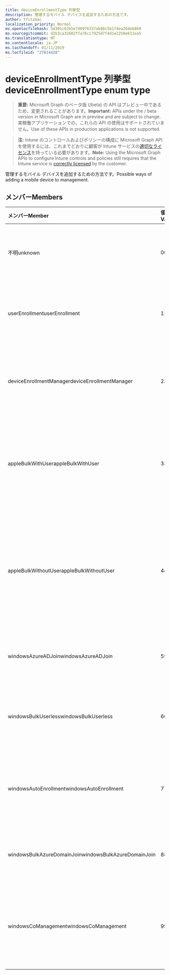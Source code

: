 ```yaml
---
title: deviceEnrollmentType 列挙型
description: 管理するモバイル デバイスを追加するための方法です。
author: tfitzmac
localization_priority: Normal
ms.openlocfilehash: 5d301c62b5e740976337ab98c5b1f4ea264eb860
ms.sourcegitcommit: d2b3ca32602ffa76cc7925d7f4d1e2258e611ea5
ms.translationtype: MT
ms.contentlocale: ja-JP
ms.lasthandoff: 01/11/2019
ms.locfileid: "27814428"
---
```

# <a name="deviceenrollmenttype-enum-type"></a><span data-ttu-id="e5629-103">deviceEnrollmentType 列挙型</span><span class="sxs-lookup"><span data-stu-id="e5629-103">deviceEnrollmentType enum type</span></span>

> <span data-ttu-id="e5629-104">**重要:** Microsoft Graph のベータ版 (/beta) の API はプレビュー中であるため、変更されることがあります。</span><span class="sxs-lookup"><span data-stu-id="e5629-104">**Important:** APIs under the / beta version in Microsoft Graph are in preview and are subject to change.</span></span> <span data-ttu-id="e5629-105">実稼働アプリケーションでの、これらの API の使用はサポートされていません。</span><span class="sxs-lookup"><span data-stu-id="e5629-105">Use of these APIs in production applications is not supported.</span></span>

> <span data-ttu-id="e5629-106">**注:** Intune のコントロールおよびポリシーの構成に Microsoft Graph API を使用するには、これまでどおりに顧客が Intune サービスの[適切なライセンス](https://go.microsoft.com/fwlink/?linkid=839381)を持っている必要があります。</span><span class="sxs-lookup"><span data-stu-id="e5629-106">**Note:** Using the Microsoft Graph APIs to configure Intune controls and policies still requires that the Intune service is [correctly licensed](https://go.microsoft.com/fwlink/?linkid=839381) by the customer.</span></span>

<span data-ttu-id="e5629-107">管理するモバイル デバイスを追加するための方法です。</span><span class="sxs-lookup"><span data-stu-id="e5629-107">Possible ways of adding a mobile device to management.</span></span>
## <a name="members"></a><span data-ttu-id="e5629-108">メンバー</span><span class="sxs-lookup"><span data-stu-id="e5629-108">Members</span></span>
|<span data-ttu-id="e5629-109">メンバー</span><span class="sxs-lookup"><span data-stu-id="e5629-109">Member</span></span>|<span data-ttu-id="e5629-110">値</span><span class="sxs-lookup"><span data-stu-id="e5629-110">Value</span></span>|<span data-ttu-id="e5629-111">説明</span><span class="sxs-lookup"><span data-stu-id="e5629-111">Description</span></span>|
|:---|:---|:---|
|<span data-ttu-id="e5629-112">不明</span><span class="sxs-lookup"><span data-stu-id="e5629-112">unknown</span></span>|<span data-ttu-id="e5629-113">0</span><span class="sxs-lookup"><span data-stu-id="e5629-113">0</span></span>|<span data-ttu-id="e5629-114">登録型の既定値は収集されませんでした。</span><span class="sxs-lookup"><span data-stu-id="e5629-114">Default value, enrollment type was not collected.</span></span>|
|<span data-ttu-id="e5629-115">userEnrollment</span><span class="sxs-lookup"><span data-stu-id="e5629-115">userEnrollment</span></span>|<span data-ttu-id="e5629-116">1</span><span class="sxs-lookup"><span data-stu-id="e5629-116">1</span></span>|<span data-ttu-id="e5629-117">BYOD チャネルを通じてユーザー駆動の登録します。</span><span class="sxs-lookup"><span data-stu-id="e5629-117">User driven enrollment through BYOD channel.</span></span>|
|<span data-ttu-id="e5629-118">deviceEnrollmentManager</span><span class="sxs-lookup"><span data-stu-id="e5629-118">deviceEnrollmentManager</span></span>|<span data-ttu-id="e5629-119">2</span><span class="sxs-lookup"><span data-stu-id="e5629-119">2</span></span>|<span data-ttu-id="e5629-120">デバイス登録の管理者アカウントとユーザー登録します。</span><span class="sxs-lookup"><span data-stu-id="e5629-120">User enrollment with a device enrollment manager account.</span></span>|
|<span data-ttu-id="e5629-121">appleBulkWithUser</span><span class="sxs-lookup"><span data-stu-id="e5629-121">appleBulkWithUser</span></span>|<span data-ttu-id="e5629-122">3</span><span class="sxs-lookup"><span data-stu-id="e5629-122">3</span></span>|<span data-ttu-id="e5629-123">アップル一括登録はユーザーの課題です。</span><span class="sxs-lookup"><span data-stu-id="e5629-123">Apple bulk enrollment with user challenge.</span></span> <span data-ttu-id="e5629-124">(DEP、Apple の構成ウィザード)</span><span class="sxs-lookup"><span data-stu-id="e5629-124">(DEP, Apple Configurator)</span></span>|
|<span data-ttu-id="e5629-125">appleBulkWithoutUser</span><span class="sxs-lookup"><span data-stu-id="e5629-125">appleBulkWithoutUser</span></span>|<span data-ttu-id="e5629-126">4</span><span class="sxs-lookup"><span data-stu-id="e5629-126">4</span></span>|<span data-ttu-id="e5629-127">ユーザーの課題に Apple の一括登録します。</span><span class="sxs-lookup"><span data-stu-id="e5629-127">Apple bulk enrollment without user challenge.</span></span> <span data-ttu-id="e5629-128">(DEP では、Apple の構成ウィザードは、モバイルの設定)</span><span class="sxs-lookup"><span data-stu-id="e5629-128">(DEP, Apple Configurator, Mobile Config)</span></span>|
|<span data-ttu-id="e5629-129">windowsAzureADJoin</span><span class="sxs-lookup"><span data-stu-id="e5629-129">windowsAzureADJoin</span></span>|<span data-ttu-id="e5629-130">5</span><span class="sxs-lookup"><span data-stu-id="e5629-130">5</span></span>|<span data-ttu-id="e5629-131">Windows Azure AD を 10 に参加します。</span><span class="sxs-lookup"><span data-stu-id="e5629-131">Windows 10 Azure AD Join.</span></span>|
|<span data-ttu-id="e5629-132">windowsBulkUserless</span><span class="sxs-lookup"><span data-stu-id="e5629-132">windowsBulkUserless</span></span>|<span data-ttu-id="e5629-133">6</span><span class="sxs-lookup"><span data-stu-id="e5629-133">6</span></span>|<span data-ttu-id="e5629-134">証明書で ICD を Windows 10 一括登録します。</span><span class="sxs-lookup"><span data-stu-id="e5629-134">Windows 10 Bulk enrollment through ICD with certificate.</span></span>|
|<span data-ttu-id="e5629-135">windowsAutoEnrollment</span><span class="sxs-lookup"><span data-stu-id="e5629-135">windowsAutoEnrollment</span></span>|<span data-ttu-id="e5629-136">7</span><span class="sxs-lookup"><span data-stu-id="e5629-136">7</span></span>|<span data-ttu-id="e5629-137">10 の Windows の自動登録します。</span><span class="sxs-lookup"><span data-stu-id="e5629-137">Windows 10 automatic enrollment.</span></span> <span data-ttu-id="e5629-138">(勤務先のアカウントを追加)</span><span class="sxs-lookup"><span data-stu-id="e5629-138">(Add work account)</span></span>|
|<span data-ttu-id="e5629-139">windowsBulkAzureDomainJoin</span><span class="sxs-lookup"><span data-stu-id="e5629-139">windowsBulkAzureDomainJoin</span></span>|<span data-ttu-id="e5629-140">8</span><span class="sxs-lookup"><span data-stu-id="e5629-140">8</span></span>|<span data-ttu-id="e5629-141">10 の windows Azure AD に参加を一括します。</span><span class="sxs-lookup"><span data-stu-id="e5629-141">Windows 10 bulk Azure AD Join.</span></span>|
|<span data-ttu-id="e5629-142">windowsCoManagement</span><span class="sxs-lookup"><span data-stu-id="e5629-142">windowsCoManagement</span></span>|<span data-ttu-id="e5629-143">9</span><span class="sxs-lookup"><span data-stu-id="e5629-143">9</span></span>|<span data-ttu-id="e5629-144">Windows 10 共同管理自動操縦装置、またはグループ ポリシーによって発生します。</span><span class="sxs-lookup"><span data-stu-id="e5629-144">Windows 10 Co-Management triggered by AutoPilot or Group Policy.</span></span>|





